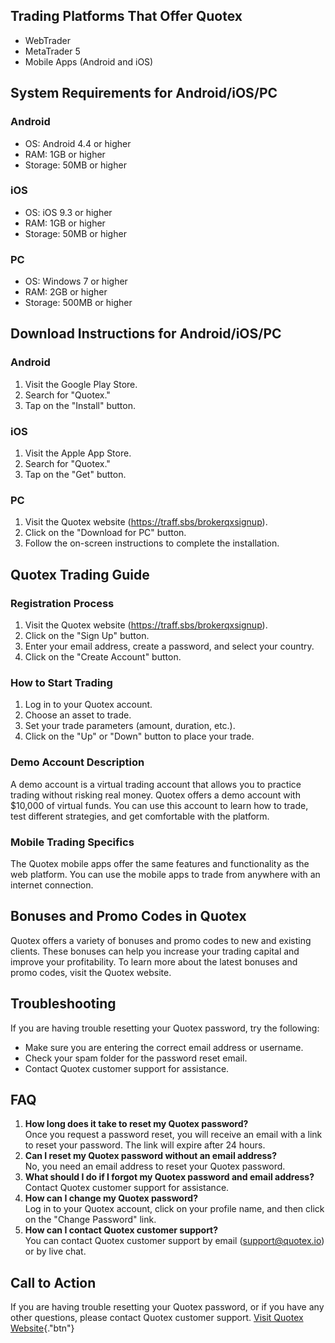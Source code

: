 ## Trading Platforms That Offer Quotex

-   WebTrader
-   MetaTrader 5
-   Mobile Apps (Android and iOS)

## System Requirements for Android/iOS/PC

### Android

-   OS: Android 4.4 or higher
-   RAM: 1GB or higher
-   Storage: 50MB or higher

### iOS

-   OS: iOS 9.3 or higher
-   RAM: 1GB or higher
-   Storage: 50MB or higher

### PC

-   OS: Windows 7 or higher
-   RAM: 2GB or higher
-   Storage: 500MB or higher

## Download Instructions for Android/iOS/PC

### Android

1.  Visit the Google Play Store.
2.  Search for "Quotex."
3.  Tap on the "Install" button.

### iOS

1.  Visit the Apple App Store.
2.  Search for "Quotex."
3.  Tap on the "Get" button.

### PC

1.  Visit the Quotex website (https://traff.sbs/brokerqxsignup).
2.  Click on the "Download for PC" button.
3.  Follow the on-screen instructions to complete the installation.

## Quotex Trading Guide

### Registration Process

1.  Visit the Quotex website (https://traff.sbs/brokerqxsignup).
2.  Click on the "Sign Up" button.
3.  Enter your email address, create a password, and select your
    country.
4.  Click on the "Create Account" button.

### How to Start Trading

1.  Log in to your Quotex account.
2.  Choose an asset to trade.
3.  Set your trade parameters (amount, duration, etc.).
4.  Click on the "Up" or "Down" button to place your trade.

### Demo Account Description

A demo account is a virtual trading account that allows you to practice
trading without risking real money. Quotex offers a demo account with
\$10,000 of virtual funds. You can use this account to learn how to
trade, test different strategies, and get comfortable with the platform.

### Mobile Trading Specifics

The Quotex mobile apps offer the same features and functionality as the
web platform. You can use the mobile apps to trade from anywhere with an
internet connection.

## Bonuses and Promo Codes in Quotex

Quotex offers a variety of bonuses and promo codes to new and existing
clients. These bonuses can help you increase your trading capital and
improve your profitability. To learn more about the latest bonuses and
promo codes, visit the Quotex website.

## Troubleshooting

If you are having trouble resetting your Quotex password, try the
following:

-   Make sure you are entering the correct email address or username.
-   Check your spam folder for the password reset email.
-   Contact Quotex customer support for assistance.

## FAQ

1.  **How long does it take to reset my Quotex password?**\
    Once you request a password reset, you will receive an email with a
    link to reset your password. The link will expire after 24 hours.
2.  **Can I reset my Quotex password without an email address?**\
    No, you need an email address to reset your Quotex password.
3.  **What should I do if I forgot my Quotex password and email
    address?**\
    Contact Quotex customer support for assistance.
4.  **How can I change my Quotex password?**\
    Log in to your Quotex account, click on your profile name, and then
    click on the "Change Password" link.
5.  **How can I contact Quotex customer support?**\
    You can contact Quotex customer support by email (support@quotex.io)
    or by live chat.

## Call to Action

If you are having trouble resetting your Quotex password, or if you have
any other questions, please contact Quotex customer support. [Visit
Quotex Website](\%22https://traff.sbs/brokerqxsignup\%22){."btn"}

